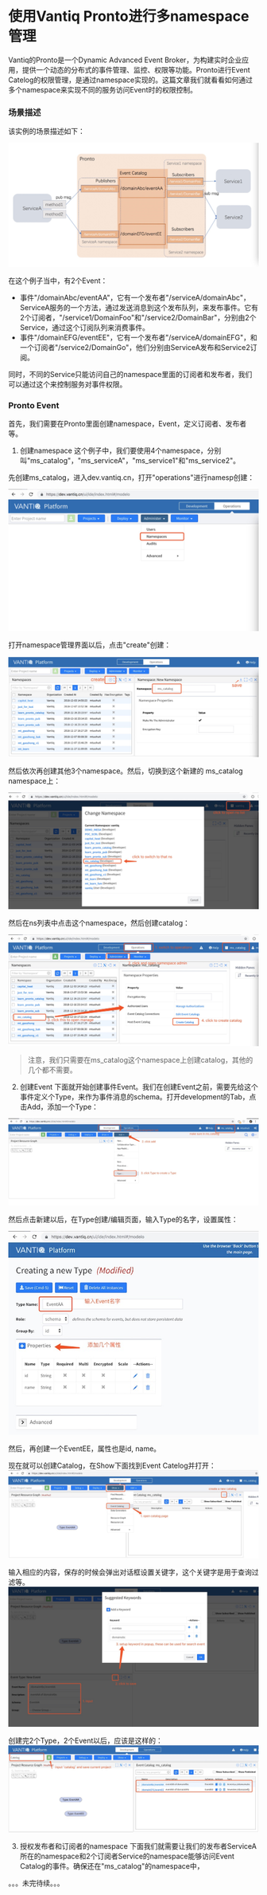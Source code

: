 # 使用Vantiq Pronto进行多namespace管理

Vantiq的Pronto是一个Dynamic Advanced Event Broker​，为构建实时企业应用，提供一个动态的分布式的事件管理、监控、权限等功能。Pronto进行Event Catelog的权限管理，是通过namespace实现的。这篇文章我们就看看如何通过多个namespace来实现不同的服务访问Event时的权限控制。

### 场景描述
该实例的场景描述如下：

![pronto-event-pub-sub](3_vantiq_pronto_tutorial_multi_ns/pronto-event-pub-sub.jpg?raw=true "Printo-Event_Pub_Sub")

在这个例子当中，有2个Event：
 * 事件"/domainAbc/eventAA"，它有一个发布者"/serviceA/domainAbc"，ServiceA服务的一个方法，通过发送消息到这个发布队列，来发布事件。它有2个订阅者，"/service1/DomainFoo"和"/service2/DomainBar"，分别由2个Service，通过这个订阅队列来消费事件。
 * 事件"/domainEFG/eventEE"，它有一个发布者"/serviceA/domainEFG"，和一个订阅者"/service2/DomainGo"，他们分别由ServiceA发布和Service2订阅。

同时，不同的Service只能访问自己的namespace里面的订阅者和发布者，我们可以通过这个来控制服务对事件权限。

### Pronto Event
首先，我们需要在Pronto里面创建namespace，Event，定义订阅者、发布者等。

1. 创建namespace
这个例子中，我们要使用4个namespace，分别叫"ms_catalog"，"ms_serviceA"，"ms_service1"和"ms_service2"。

先创建ms_catalog，进入dev.vantiq.cn，打开"operations"进行namesp创建：

![step1-namespace](3_vantiq_pronto_tutorial_multi_ns/step1-namespace.jpg?raw=true "namespace")

打开namespace管理界面以后，点击"create"创建：

![step2-namespace-create.jpg](3_vantiq_pronto_tutorial_multi_ns/step2-namespace-create.jpg?raw=true "create namespace")

然后依次再创建其他3个namespace。然后，切换到这个新建的 ms_catalog namespace上：

![step3-namespace-switch.jpg](3_vantiq_pronto_tutorial_multi_ns/step3-namespace-switch.jpg?raw=true "switch to catalog namespace")

然后在ns列表中点击这个namespace，然后创建catalog：

![step4-namespace-create-catalog.jpg](3_vantiq_pronto_tutorial_multi_ns/step4-namespace-create-catalog.jpg?raw=true "Create catalog")

>注意，我们只需要在ms_catalog这个namespace上创建catalog，其他的几个都不需要。

2. 创建Event
下面就开始创建事件Event。我们在创建Event之前，需要先给这个事件定义个Type，来作为事件消息的schema。打开development的Tab，点击Add，添加一个Type：

![step5-catalog-create-type.jpg](3_vantiq_pronto_tutorial_multi_ns/step5-catalog-create-type.jpg?raw=true "Create Type")

然后点击新建以后，在Type创建/编辑页面，输入Type的名字，设置属性：

![step6-catalog-create-type-properties.jpg](3_vantiq_pronto_tutorial_multi_ns/step6-catalog-create-type-properties.jpg?raw=true "Create Type 2")

然后，再创建一个EventEE，属性也是id, name。

现在就可以创建Catalog，在Show下面找到Event Catelog并打开：
![step7-catalog-create-catalog1.jpg](3_vantiq_pronto_tutorial_multi_ns/step7-catalog-create-catalog1.jpg?raw=true "Create Type 2")


输入相应的内容，保存的时候会弹出对话框设置关键字，这个关键字是用于查询过滤等。
![step8-catalog-create-catalog2.jpg](3_vantiq_pronto_tutorial_multi_ns/step8-catalog-create-catalog2.jpg?raw=true "Create Catelog")

创建完2个Type，2个Event以后，应该是这样的：
![step9-catalog-create-catalog-list.jpg](3_vantiq_pronto_tutorial_multi_ns/step9-catalog-create-catalog-list.jpg?raw=true "Catelog List")

3. 授权发布者和订阅者的namespace
下面我们就需要让我们的发布者ServiceA所在的namespace和2个订阅者Service的namespace能够访问Event Catalog的事件。确保还在"ms_catalog"的namespace中，

。。。未完待续。。。